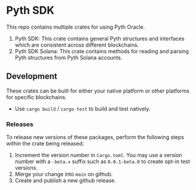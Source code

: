 # Pyth SDK

This repo contains multiple crates for using Pyth Oracle.
1. Pyth SDK: This crate contains general Pyth structures and interfaces which are consistent across different blockchains.
2. Pyth SDK Solana: This crate contains methods for reading and parsing Pyth structures from Pyth Solana accounts.

## Development

These crates can be built for either your native platform or other platforms for specific blockchains.
- Use `cargo build` / `cargo test` to build and test natively.

### Releases

To  release new versions of these packages, perform the following steps within the crate being released:

1. Increment the version number in `Cargo.toml`.
   You may use a version number with a `-beta.x` suffix such as `0.0.1-beta.0` to create opt-in test versions.
2. Merge your change into `main` on github.
3. Create and publish a new github release.
